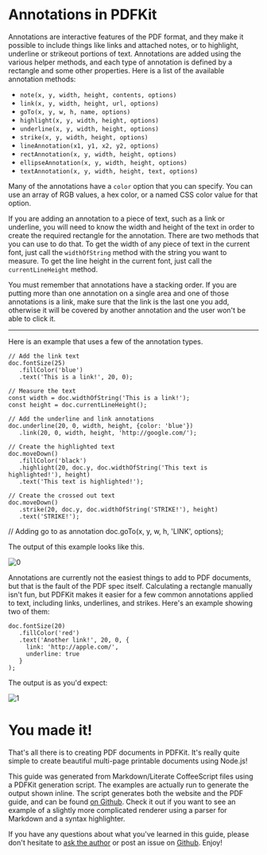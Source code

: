 # Annotations in PDFKit

Annotations are interactive features of the PDF format, and they make it
possible to include things like links and attached notes, or to highlight,
underline or strikeout portions of text. Annotations are added using the
various helper methods, and each type of annotation is defined by a rectangle
and some other properties. Here is a list of the available annotation methods:

- `note(x, y, width, height, contents, options)`
- `link(x, y, width, height, url, options)`
- `goTo(x, y, w, h, name, options)`
- `highlight(x, y, width, height, options)`
- `underline(x, y, width, height, options)`
- `strike(x, y, width, height, options)`
- `lineAnnotation(x1, y1, x2, y2, options)`
- `rectAnnotation(x, y, width, height, options)`
- `ellipseAnnotation(x, y, width, height, options)`
- `textAnnotation(x, y, width, height, text, options)`

Many of the annotations have a `color` option that you can specify. You can
use an array of RGB values, a hex color, or a named CSS color value for that
option.

If you are adding an annotation to a piece of text, such as a link or
underline, you will need to know the width and height of the text in order to
create the required rectangle for the annotation. There are two methods that
you can use to do that. To get the width of any piece of text in the current
font, just call the `widthOfString` method with the string you want to
measure. To get the line height in the current font, just call the
`currentLineHeight` method.

You must remember that annotations have a stacking order. If you are putting
more than one annotation on a single area and one of those annotations is a
link, make sure that the link is the last one you add, otherwise it will be
covered by another annotation and the user won't be able to click it.

---

Here is an example that uses a few of the annotation types.

    // Add the link text
    doc.fontSize(25)
       .fillColor('blue')
       .text('This is a link!', 20, 0);

    // Measure the text
    const width = doc.widthOfString('This is a link!');
    const height = doc.currentLineHeight();

    // Add the underline and link annotations
    doc.underline(20, 0, width, height, {color: 'blue'})
       .link(20, 0, width, height, 'http://google.com/');

    // Create the highlighted text
    doc.moveDown()
       .fillColor('black')
       .highlight(20, doc.y, doc.widthOfString('This text is highlighted!'), height)
       .text('This text is highlighted!');

    // Create the crossed out text
    doc.moveDown()
       .strike(20, doc.y, doc.widthOfString('STRIKE!'), height)
       .text('STRIKE!');

// Adding go to as annotation
doc.goTo(x, y, w, h, 'LINK', options);
  
The output of this example looks like this.

![0](images/annotations.png)

Annotations are currently not the easiest things to add to PDF documents, but
that is the fault of the PDF spec itself. Calculating a rectangle manually isn't
fun, but PDFKit makes it easier for a few common annotations applied to text, including
links, underlines, and strikes. Here's an example showing two of them:

    doc.fontSize(20)
       .fillColor('red')
       .text('Another link!', 20, 0, {
         link: 'http://apple.com/',
         underline: true
       }
    );

The output is as you'd expect:

![1]()

# You made it!

That's all there is to creating PDF documents in PDFKit. It's really quite
simple to create beautiful multi-page printable documents using Node.js!

This guide was generated from Markdown/Literate CoffeeScript files using a
PDFKit generation script. The examples are actually run to generate the output shown
inline. The script generates both the website and the PDF guide, and
can be found [on Github](http://github.com/devongovett/pdfkit/tree/master/docs/generate.coffee).
Check it out if you want to see an example of a slightly more complicated renderer using
a parser for Markdown and a syntax highlighter.

If you have any questions about what you've learned in this guide, please don't
hesitate to [ask the author](http://twitter.com/devongovett) or post an issue
on [Github](http://github.com/devongovett/pdfkit/issues). Enjoy!
